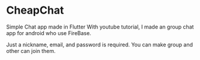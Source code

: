 # CheapChat
Simple Chat app made in Flutter
With youtube tutorial, I made an group chat app for android who use FireBase.

Just a nickname, email, and password is required.
You can make group and other can join them.
